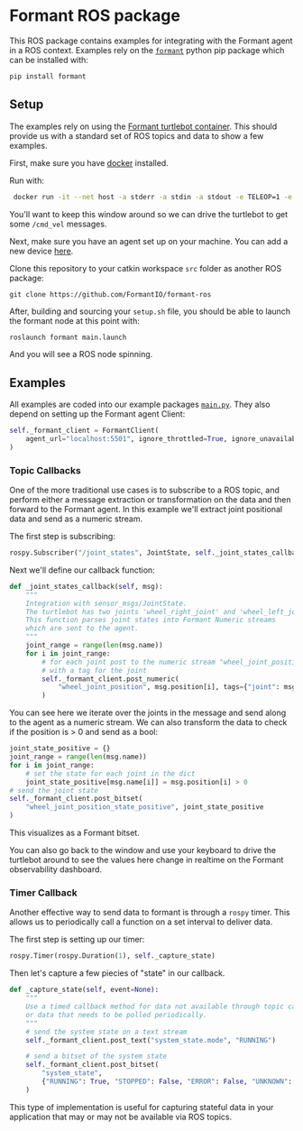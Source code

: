 # Formant ROS package

This ROS package contains examples for integrating with the Formant agent in a ROS context. Examples rely on the [`formant`](https://pypi.org/project/formant/) python pip package which can be installed with:

```bash
pip install formant
```

## Setup

The examples rely on using the [Formant turtlebot container](https://hub.docker.com/r/formant/turtlebot). This should provide us with a standard set of ROS topics and data to show a few examples.

First, make sure you have [docker](https://docs.docker.com/get-docker/) installed.

Run with:

```bash
 docker run -it --net host -a stderr -a stdin -a stdout -e TELEOP=1 -e SLAM=1 formant/turtlebot
```

You'll want to keep this window around so we can drive the turtlebot to get some `/cmd_vel` messages.

Next, make sure you have an agent set up on your machine. You can add a new device [here](https://app.formant.io/create-device).

Clone this repository to your catkin workspace `src` folder as another ROS package:

```
git clone https://github.com/FormantIO/formant-ros
```

After, building and sourcing your `setup.sh` file, you should be able to launch the formant node at this point with:

```bash
roslaunch formant main.launch
```

And you will see a ROS node spinning.

## Examples

All examples are coded into our example packages [`main.py`](src/main.py). They also depend on setting up the Formant agent Client:

```python
self._formant_client = FormantClient(
    agent_url="localhost:5501", ignore_throttled=True, ignore_unavailable=True
)
```

### Topic Callbacks

One of the more traditional use cases is to subscribe to a ROS topic, and perform either a message extraction or transformation on the data and then forward to the Formant agent. In this example we'll extract joint positional data and send as a numeric stream.

The first step is subscribing:

```python
rospy.Subscriber("/joint_states", JointState, self._joint_states_callback, queue_size=10)
```

Next we'll define our callback function:

```python
def _joint_states_callback(self, msg):
    """
    Integration with sensor_msgs/JointState.
    The turtlebot has two joints 'wheel_right_joint' and 'wheel_left_joint'.
    This function parses joint states into Formant Numeric streams
    which are sent to the agent.
    """
    joint_range = range(len(msg.name))
    for i in joint_range:
        # for each joint post to the numeric stream "wheel_joint_position"
        # with a tag for the joint
        self._formant_client.post_numeric(
            "wheel_joint_position", msg.position[i], tags={"joint": msg.name[i]}
        )
```

You can see here we iterate over the joints in the message and send along to the agent as a numeric stream. We can also transform the data to check if the position is > 0 and send as a bool:

```python
joint_state_positive = {}
joint_range = range(len(msg.name))
for i in joint_range:
    # set the state for each joint in the dict
    joint_state_positive[msg.name[i]] = msg.position[i] > 0
# send the joint state
self._formant_client.post_bitset(
    "wheel_joint_position_state_positive", joint_state_positive
)
```

This visualizes as a Formant bitset.

You can also go back to the window and use your keyboard to drive the turtlebot around to see the values here change in realtime on the Formant observability dashboard.

### Timer Callback

Another effective way to send data to formant is through a `rospy` timer. This allows us to periodically call a function on a set interval to deliver data.

The first step is setting up our timer:

```python
rospy.Timer(rospy.Duration(1), self._capture_state)
```

Then let's capture a few piecies of "state" in our callback.

```python
def _capture_state(self, event=None):
    """
    Use a timed callback method for data not available through topic callbacks,
    or data that needs to be polled periodically.
    """
    # send the system state on a text stream
    self._formant_client.post_text("system_state.mode", "RUNNING")

    # send a bitset of the system state
    self._formant_client.post_bitset(
        "system_state",
        {"RUNNING": True, "STOPPED": False, "ERROR": False, "UNKNOWN": False},
    )
```

This type of implementation is useful for capturing stateful data in your application that may or may not be available via ROS topics.
